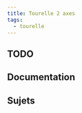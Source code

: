 ```yaml
---
title: Tourelle 2 axes 
tags:
  - tourelle
---
```


[comment]: <> (Généré automatiquement par make_page_systemes.py, creation_fichiers_systemes)

## TODO  
## Documentation 
## Sujets 
